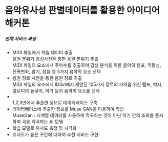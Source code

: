 <html>
  <head>
  </head>
  <body>
    <h1>음악유사성 판별데이터를 활용한 아이디어 해커톤</h1>
    <h5>전체 서비스 과정</h5>
    <ul>
      <li>MIDI 파일에서 학습 데이터 추출</li>
      <l1>음원 분위기 감성사전을 통한 음원 분위기 추출
        <br>MIDI 파일의 요소에서 주파수를 추출하여 감성 분석을 위한 음악의 템포, 역동성, 진폭변화, 
  밝기, 잡음 등 5가지 음악의 요소 선택
      </li>
      <li>음원 장르 사전을 통한 음원 장르 추출
        <br>MIDI 파일의 요소에서 ID3vl에서 제안된 125가지 장르의 파악을 위한 템포, 박자, 멜로디의 
  높낮이, 악기 등의 음악의 요소를 선택
      </li>
      <li></li>1,2,3번에서 추출한 정보로 데이터베이스 구축</li>
      <li>데이터베이스에 추출한 정보를 Muse GAN을 이용하여 학습
        <br>MuseGan : 시계열 데이터를 사용하여 작곡하는 것이 아닌 악기 간의 조화를 중시하며 곡을 작곡하는 AI 모델
      </li>
      <li>학습 모델로 유사도 측정 및 시각화 </li>
      <li>유사도가 높은 구간에 대하여 추천 서비스 구현</li>
    </ul>
  </body>
</html>
